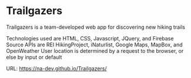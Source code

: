 # Trailgazers

Trailgazers is a team-developed web app for discovering new hiking trails

Technologies used are HTML, CSS, Javascript, JQuery, and Firebase
Source APIs are REI HikingProject, iNaturlist, Google Maps, MapBox, and OpenWeather
User location is determined by a request to the browser, or else by input or default

URL: https://na-dev.github.io/Trailgazers/